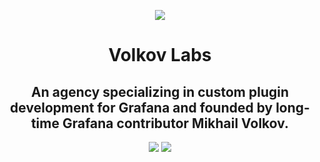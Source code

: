 <p align="center"><a href="https://volkovlabs.com/" target="_blank"><img src="https://cdn-images-1.medium.com/fit/c/118/80/1*nk7iLcgZ_8jDa7NcTaznKQ.png"></a></p>

<h1 align="center">Volkov Labs</h1>
<h2 align="center">An agency specializing in custom plugin development for Grafana and founded by long-time Grafana contributor Mikhail Volkov.</h2>

<p align="center"><a href="https://demo.volkovlabs.io" target="_blank"><img src="https://img.shields.io/badge/-Demo%20Server-orange"></a>  <a href="https://twitter.com/volkovlabs" target="_blank"><img src="https://badgen.net/badge/icon/twitter?icon=twitter&label"></a> </p>
